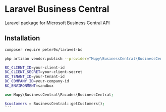 # Laravel Business Central

Laravel package for Microsoft Business Central API

## Installation

```bash
composer require peter9x/laravel-bc

php artisan vendor:publish --provider="Mupy\BusinessCentral\BusinessCentralServiceProvider" --tag=config
```

```bash
BC_CLIENT_ID=your-client-id
BC_CLIENT_SECRET=your-client-secret
BC_TENANT_ID=your-tenant-id
BC_COMPANY_ID=your-company-id
BC_ENVIRONMENT=sandbox
```

```php
use Mupy\BusinessCentral\Facades\BusinessCentral;

$customers = BusinessCentral::getCustomers();
´´´
```
